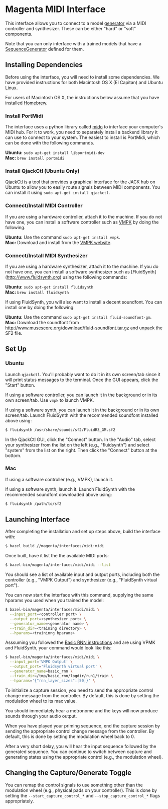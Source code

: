 # Magenta MIDI Interface

This interface allows you to connect to a model
[generator](/magenta/models/README.md#generators) via a MIDI controller
and synthesizer. These can be either "hard" or "soft" components.

Note that you can only interface with a trained models that have a
[SequenceGenerator](/magenta/lib/sequence_generator.py)
 defined for them.

## Installing Dependencies

Before using the interface, you will need to install some
dependencies. We have provided instructions for both Macintosh OS X
(El Capitan) and Ubuntu Linux.

For users of Macintosh OS X, the instructions below assume that you
have installed [Homebrew](http://brew.sh).

### Install PortMidi

The interface uses a python library called [mido](http://mido.readthedocs.io) to
interface your computer's MIDI hub. For it to work, you need to separately
install a backend library it can use to connect to your system. The easiest to
install is PortMidi, which can be done with the following commands.

**Ubuntu:** `sudo apt-get install libportmidi-dev` \
**Mac:** `brew install portmidi`

### Install QjackCtl (Ubuntu Only)

[QjackCtl](http://qjackctl.sourceforge.net/) is a tool that provides a graphical
interface for the JACK hub on Ubuntu to allow you to easily route signals
between MIDI components. You can install it using `sudo apt-get install
qjackctl`.

### Connect/Install MIDI Controller

If you are using a hardware controller, attach it to the machine. If you do not
have one, you can install a software controller such as
[VMPK](http://vmpk.sourceforge.net/) by doing the following.

**Ubuntu:** Use the command `sudo apt-get install vmpk`.<br />
**Mac:** Download and install from the
[VMPK website](http://vmpk.sourceforge.net/#Download).

### Connect/Install MIDI Synthesizer

If you are using a hardware synthesizer, attach it to the machine. If you do not
have one, you can install a software synthesizer such as [FluidSynth]
(http://www.fluidsynth.org) using the following commands:

**Ubuntu:** `sudo apt-get install fluidsynth`<br />
**Mac:** `brew install fluidsynth`

If using FluidSynth, you will also want to install a decent soundfont. You can
install one by doing the following:

**Ubuntu:** Use the command `sudo apt-get install fluid-soundfont-gm`.<br />
**Mac:** Download the soundfont from
http://www.musescore.org/download/fluid-soundfont.tar.gz and unpack the SF2
file.

## Set Up

### Ubuntu

Launch `qjackctl`. You'll probably want to do it in its own screen/tab
since it will print status messages to the terminal. Once the GUI
appears, click the "Start" button.

If using a software controller, you can launch it in the background or in its
own screen/tab. Use `vmpk` to launch VMPK.

If using a software synth, you can launch it in the background or in its own
screen/tab. Launch FluidSynth with the recommended soundfont installed above
using:

```bash
$ fluidsynth /usr/share/sounds/sf2/FluidR3_GM.sf2
```

In the QjackCtl GUI, click the "Connect" button. In the "Audio" tab, select your
synthesizer from the list on the left (e.g., "fluidsynth") and select "system"
from the list on the right. Then click the "Connect" button at the bottom.

### Mac

If using a software controller (e.g., VMPK), launch it.

If using a software synth, launch it. Launch FluidSynth with the
recommended soundfont downloaded above using:

```bash
$ fluidsynth /path/to/sf2
```

## Launching  Interface

After completing the installation and set up steps above, build the interface
with:

```bash
$ bazel build //magenta/interfaces/midi:midi
```

Once built, have it list the the available MIDI ports:

```bash
$ bazel-bin/magenta/interfaces/midi/midi --list
```

You should see a list of available input and output ports, including both the
controller (e.g., "VMPK Output") and synthesizer (e.g., "FluidSynth virtual
port").

You can now start the interface with this command, supplying the same
hparams you used when you trained the model:

```bash
$ bazel-bin/magenta/interfaces/midi/midi \
  --input_port=<controller port> \
  --output_port=<synthesizer port> \
  --generator_name=<generator name> \
  --train_dir=<training directory> \
  --hparams=<traininng hparams>
```

Asssuming you followed the
[Basic RNN instructions](/magenta/models/basic_rnn/README.md) and are
using VPMK and FluidSynth, your command would look like this:

```bash
$ bazel-bin/magenta/interfaces/midi/midi \
  --input_port='VMPK Output' \
  --output_port='Fluidsynth virtual port' \
  --generator_name=basic_rnn \
  --train_dir=/tmp/basic_rnn/logdir/run1/train \
  --hparams='{"rnn_layer_sizes":[50]}' \
```

To initialize a capture session, you need to send the appropriate control change
message from the controller. By default, this is done by setting the modulation
wheel to its max value.

You should immediately hear a metronome and the keys will now produce sounds
through your audio output.

When you have played your priming sequence, end the capture session by sending
the appropriate control change message from the controller. By default, this is
done by setting the modulation wheel back to 0.

After a very short delay, you will hear the input sequence followed by the
generated sequence. You can continue to switch between capture and generating
states using the appropriate control (e.g., the modulation wheel).

## Changing the Capture/Generate Toggle

You can remap the control signals to use something other than the modulation
wheel (e.g., physical pads on your controller). This is done by setting the
`--start_capture_control_*` and `--stop_capture_control_*` flags appropriately.
